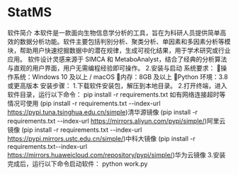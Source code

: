 # StatMS
软件简介
本软件是一款面向生物信息学分析的工具，旨在为科研人员提供简单高效的数据分析功能。软件主要包括判别分析、聚类分析、单因素和多因素分析等模块，帮助用户快速挖掘数据中的潜在规律，生成可视化结果，用于学术研究或行业应用。
软件设计灵感来源于 SIMCA 和 MetaboAnalyst，结合了经典的分析算法与直观的用户界面，用户无需编程经验即可操作。
2.安装与启动
系统要求： 
操作系统：Windows 10 及以上 / macOS
内存：8GB 及以上
Python 环境：3.8 或更高版本
安装步骤：
1.下载软件安装包，解压到本地目录。
2.打开终端，进入软件目录，运行以下命令：
pip install -r requirements.txt
如有网络连接超时等情况可使用
(pip install -r requirements.txt --index-url https://pypi.tuna.tsinghua.edu.cn/simple)清华源镜像
(pip install -r requirements.txt --index-url https://mirrors.aliyun.com/pypi/simple/)阿里云镜像
(pip install -r requirements.txt --index-url https://pypi.mirrors.ustc.edu.cn/simple/)中科大镜像
(pip install -r requirements.txt--index-url https://mirrors.huaweicloud.com/repository/pypi/simple/)华为云镜像
3.安装完成后，运行以下命令启动软件：
	python work.py
